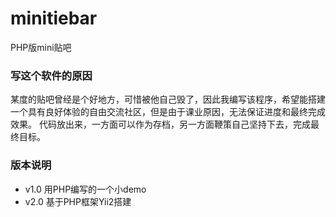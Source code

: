 # minitiebar
PHP版mini贴吧

### 写这个软件的原因
某度的贴吧曾经是个好地方，可惜被他自己毁了，因此我编写该程序，希望能搭建一个具有良好体验的自由交流社区，但是由于课业原因，无法保证进度和最终完成效果。
代码放出来，一方面可以作为存档，另一方面鞭策自己坚持下去，完成最终目标。
### 版本说明
- v1.0 用PHP编写的一个小demo
- v2.0 基于PHP框架Yii2搭建